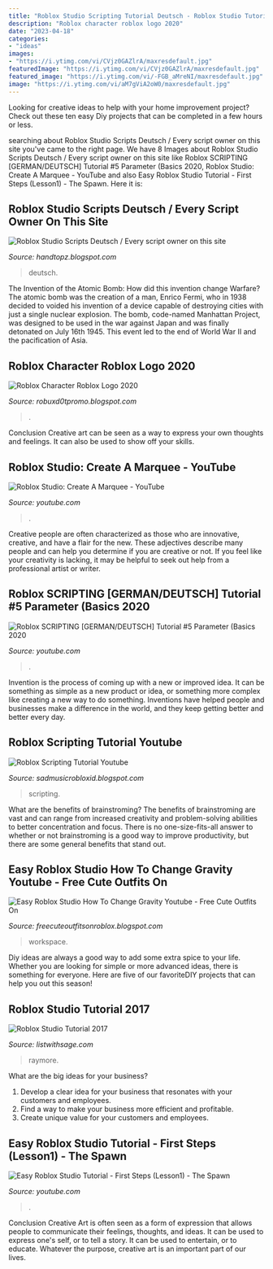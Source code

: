 ```yaml
---
title: "Roblox Studio Scripting Tutorial Deutsch - Roblox Studio Tutorial 2017"
description: "Roblox character roblox logo 2020"
date: "2023-04-18"
categories:
- "ideas"
images:
- "https://i.ytimg.com/vi/CVjz0GAZlrA/maxresdefault.jpg"
featuredImage: "https://i.ytimg.com/vi/CVjz0GAZlrA/maxresdefault.jpg"
featured_image: "https://i.ytimg.com/vi/-FGB_aMreNI/maxresdefault.jpg"
image: "https://i.ytimg.com/vi/aM7gViA2oW0/maxresdefault.jpg"
---
```



Looking for creative ideas to help with your home improvement project? Check out these ten easy Diy projects that can be completed in a few hours or less.

	

		
searching about Roblox Studio Scripts Deutsch / Every script owner on this site you've came to the right page. We have 8 Images about Roblox Studio Scripts Deutsch / Every script owner on this site like Roblox SCRIPTING [GERMAN/DEUTSCH] Tutorial #5 Parameter (Basics 2020, Roblox Studio: Create A Marquee - YouTube and also Easy Roblox Studio Tutorial - First Steps (Lesson1) - The Spawn. Here it is:
		
    
## Roblox Studio Scripts Deutsch / Every Script Owner On This Site

<img loading=lazy src="https://i.ytimg.com/vi/L2Io3n0LOiE/hqdefault.jpg" onerror="this.onerror=null;this.src='https://tse2.mm.bing.net/th?id=OIP.9i8zbZUwrlK9frdNRNxYhwHaFj&amp;pid=15.1';" alt="Roblox Studio Scripts Deutsch / Every script owner on this site">

_Source: handtopz.blogspot.com_

>deutsch. 

	

The Invention of the Atomic Bomb: How did this invention change Warfare?
The atomic bomb was the creation of a man, Enrico Fermi, who in 1938 decided to voided his invention of a device capable of destroying cities with just a single nuclear explosion. The bomb, code-named Manhattan Project, was designed to be used in the war against Japan and was finally detonated on July 16th 1945. This event led to the end of World War II and the pacification of Asia.

    
## Roblox Character Roblox Logo 2020

<img loading=lazy src="https://lh3.googleusercontent.com/proxy/te4ww47Ihcy3hXQ0y3la2W_SLTgsyGaGBamcDwb8ZlaYJ-4IAogvG9qvE4EbT6yCNsv-ZC7g9fWsTV4uLIJryiY-gKiId2kp13EDFA=w1200-h630-p-k-no-nu" onerror="this.onerror=null;this.src='https://tse2.mm.bing.net/th?id=OIP.1_ykrzzd28zP3w6VVYS38gHaD4&amp;pid=15.1';" alt="Roblox Character Roblox Logo 2020">

_Source: robuxd0tpromo.blogspot.com_

>. 

	

Conclusion
Creative art can be seen as a way to express your own thoughts and feelings. It can also be used to show off your skills.

    
## Roblox Studio: Create A Marquee - YouTube

<img loading=lazy src="https://i.ytimg.com/vi/-FGB_aMreNI/maxresdefault.jpg" onerror="this.onerror=null;this.src='https://tse4.mm.bing.net/th?id=OIP.9uSTe8-dhr2mlrBCJACzGgHaEK&amp;pid=15.1';" alt="Roblox Studio: Create A Marquee - YouTube">

_Source: youtube.com_

>. 

	

Creative people are often characterized as those who are innovative, creative, and have a flair for the new. These adjectives describe many people and can help you determine if you are creative or not. If you feel like your creativity is lacking, it may be helpful to seek out help from a professional artist or writer.

    
## Roblox SCRIPTING [GERMAN/DEUTSCH] Tutorial #5 Parameter (Basics 2020

<img loading=lazy src="https://i.ytimg.com/vi/CVjz0GAZlrA/maxresdefault.jpg" onerror="this.onerror=null;this.src='https://tse4.mm.bing.net/th?id=OIP.ptU1Vi9ssVtjRThrKHTuIwHaEK&amp;pid=15.1';" alt="Roblox SCRIPTING [GERMAN/DEUTSCH] Tutorial #5 Parameter (Basics 2020">

_Source: youtube.com_

>. 

	

Invention is the process of coming up with a new or improved idea. It can be something as simple as a new product or idea, or something more complex like creating a new way to do something. Inventions have helped people and businesses make a difference in the world, and they keep getting better and better every day.

    
## Roblox Scripting Tutorial Youtube

<img loading=lazy src="https://i.ytimg.com/vi/aM7gViA2oW0/maxresdefault.jpg" onerror="this.onerror=null;this.src='https://tse4.mm.bing.net/th?id=OIP.FVIOLoLsZYzccbcCdJUpDAHaEK&amp;pid=15.1';" alt="Roblox Scripting Tutorial Youtube">

_Source: sadmusicrobloxid.blogspot.com_

>scripting. 

	

What are the benefits of brainstroming?
The benefits of brainstroming are vast and can range from increased creativity and problem-solving abilities to better concentration and focus. There is no one-size-fits-all answer to whether or not brainstroming is a good way to improve productivity, but there are some general benefits that stand out.

    
## Easy Roblox Studio How To Change Gravity Youtube - Free Cute Outfits On

<img loading=lazy src="https://i.ytimg.com/vi/GOlr7ZCz_E8/hqdefault.jpg" onerror="this.onerror=null;this.src='https://tse4.mm.bing.net/th?id=OIP.5O9AUyjDPH7xZZ3hmbO6hAHaFj&amp;pid=15.1';" alt="Easy Roblox Studio How To Change Gravity Youtube - Free Cute Outfits On">

_Source: freecuteoutfitsonroblox.blogspot.com_

>workspace. 

	

Diy ideas are always a good way to add some extra spice to your life. Whether you are looking for simple or more advanced ideas, there is something for everyone. Here are five of our favoriteDIY projects that can help you out this season!

    
## Roblox Studio Tutorial 2017

<img loading=lazy src="https://listwithsage.com/images/0123359548d47d370a4ec2408ecc7c83.jpg" onerror="this.onerror=null;this.src='https://tse2.mm.bing.net/th?id=OIP.A7pQqzgTIT8IJo1eV54CewHaEK&amp;pid=15.1';" alt="Roblox Studio Tutorial 2017">

_Source: listwithsage.com_

>raymore. 

	

What are the big ideas for your business?
1. Develop a clear idea for your business that resonates with your customers and employees.
2. Find a way to make your business more efficient and profitable.
3. Create unique value for your customers and employees.

    
## Easy Roblox Studio Tutorial - First Steps (Lesson1) - The Spawn

<img loading=lazy src="https://i.ytimg.com/vi/S9BMU6GDIV0/hqdefault.jpg" onerror="this.onerror=null;this.src='https://tse3.mm.bing.net/th?id=OIP.tzufcUTFRp-70qAjLPvPOwHaFj&amp;pid=15.1';" alt="Easy Roblox Studio Tutorial - First Steps (Lesson1) - The Spawn">

_Source: youtube.com_

>. 

	

Conclusion
Creative Art is often seen as a form of expression that allows people to communicate their feelings, thoughts, and ideas. It can be used to express one's self, or to tell a story. It can be used to entertain, or to educate. Whatever the purpose, creative art is an important part of our lives.

